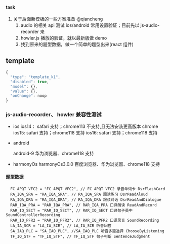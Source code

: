 #### task

1. 关于后面新模板的一些方案准备 @qiancheng
   1. audio 的相关 api 测试 ios/android 常用设置验证；目前先以 js-audio-recorder 来
   2. howler.js 播放的验证，就以最新版做 demo
   3. 找到原来的题型数据，做一个简单的题型出来(react 组件)

## template

```js
{
  "type": "template_k1",
  "disabled": true,
  "model": {},
  "value": {},
  "onChange": noop
}
```

### js-audio-recorder、 howler 兼容性测试

- ios
  ios14： safari 支持；chrome113 不支持,且无法安装更高版本 chrome
  ios15: safari 支持；chrome118 支持
  ios16: safari 支持；chrome118 支持
- android

  android-9 华为浏览器、chrome118 支持

- harmonyOs
  harmonyOs3.0.0 百度浏览器、华为浏览器、chrome118 支持

#### 题型数据

```
  FC_APQT_VFC2 = "FC_APQT_VFC2", // FC_APQT_VFC2 录音单词卡 DsrFlashCard
  RA_IQA_SRA = "RA_IQA_SRA", // RA_IQA_SRA 跟读练习 DsrReadAloud
  RA_IQA_DRA = "RA_IQA_DRA", // RA_IQA_DRA 跟读对话 DsrReadAndDialogue
  RAR_IQA_PRA = "RAR_IQA_PRA", // RAR_IQA_PRA 口译朗读 ReadAndRecord
  RAR_IQ_SECT = "RAR_IQ_SECT", // RAR_IQ_SECT 口译句子英中 SoundControllerRecording
  RAR_IQ_PFR2 = "RAR_IQ_PFR2", // RAR_IQ_PFR2 口语录音 SoundRecording
  LA_IA_SCR = "LA_IA_SCR", // LA_IA_SCR 听音回答
  SA_IAQ_PLC = "SA_IAQ_PLC", //SA_IAQ_PLC 听音多题选择 ChooseByListening
  TF_IQ_STF = "TF_IQ_STF", // TF_IQ_STF 句子判断 SentenceJudgment

```
